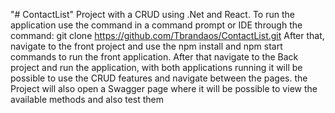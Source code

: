 "# ContactList" 
Project with a CRUD using .Net and React.
To run the application use the command in a command prompt or IDE through the command: git clone https://github.com/Tbrandaos/ContactList.git
After that, navigate to the front project and use the npm install and npm start commands to run the front application. 
After that navigate to the Back project and run the application, with both applications running it will be possible to use the CRUD features and navigate between the pages. the Project will also open a Swagger page where it will be possible to view the available methods and also test them
